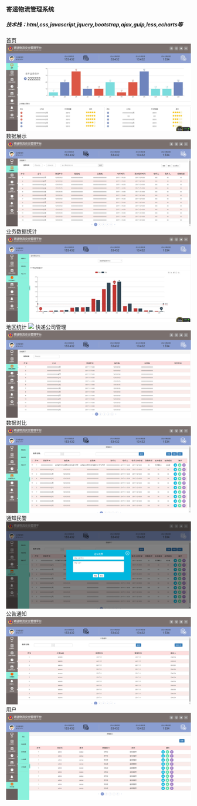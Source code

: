 ### 寄递物流管理系统
##### 技术栈：html,css,javascript,jquery,bootstrap,ajax,gulp,less,echarts等
首页
![](./showimg/home.jpg)
数据展示
![](./showimg/数据展示.png)
业务数据统计
![](./showimg/业务数据统计.jpg)
地区统计
![](./showimg/地区统计.jpg)
快递公司管理
![](./showimg/快递公司管理.png)
数据对比
![](./showimg/数据对比.png)
通知民警
![](./showimg/通知民警.png)
公告通知
![](./showimg/公告通知.png)
用户
![](./showimg/用户.png)
